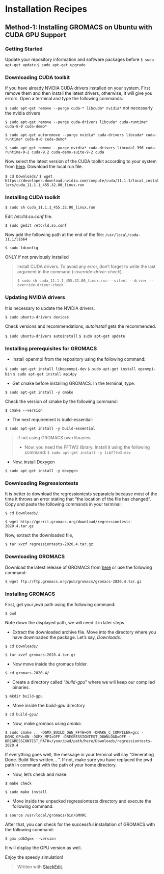 ﻿# Installation Recipes
## Method-1: Installing GROMACS on Ubuntu with CUDA GPU Support
### Getting Started

Update your repository information and software packages before
`$ sudo apt-get update`
`$ sudo apt-get upgrade`

### Downloading CUDA toolkit

If you have already NVIDIA CUDA drivers installed on your system. 
First remove them and then install the latest drivers, otherwise, it will give you errors. Open a terminal and type the following commands:

`$ sudo apt-get remove --purge cuda-* libcuda* nvidia*`
not necessarly the nvidia drivers 

`$ sudo apt-get remove --purge cuda-drivers libcuda* cuda-runtime* cuda-8-0 cuda-demo*`

`$ sudo apt-get autoremove --purge nvidia* cuda-drivers libcuda* cuda-runtime* cuda-8-0 cuda-demo*`

`$ sudo apt-get remove --purge nvidia* cuda-drivers libcuda1-396 cuda-runtime-9-2 cuda-9.2 cuda-demo-suite-9-2 cuda`

Now select the latest version of the CUDA toolkit according to your system from [here](https://developer.nvidia.com/cuda-downloads). Download the local run file.

`$ cd Downloads/`
`$ wget https://developer.download.nvidia.com/compute/cuda/11.1.1/local_installers/cuda_11.1.1_455.32.00_linux.run`

### Installing CUDA toolkit

`$ sudo sh cuda_11.1.1_455.32.00_linux.run`

Edit _/etc/ld.so.conf_ file.

`$ sudo gedit /etc/ld.so.conf`

Now add the following path at the end of the file: `/usr/local/cuda-11.1/lib64`

`$ sudo ldconfig`
  
  
ONLY if not previously installed
>   Install CUDA drivers. To avoid any error, don’t forget to write the
> last argument in the command (_–override-driver-check_).
> 
> `$ sudo sh cuda_11.1.1_455.32.00_linux.run --silent --driver
> --override-driver-check`

### Updating NVIDIA drivers

It is necessary to update the NVIDIA drivers.

`$ sudo ubuntu-drivers devices`

Check versions and recommendations, *autoinstall* gets the recommended.

`$ sudo ubuntu-drivers autoinstall`
`$ sudo apt-get update`

### Installing prerequisites for GROMACS

-   Install openmpi from the repository using the following command:

`$ sudo apt-get install libopenmpi-dev`
`$ sudo apt-get install openmpi-bin`
`$ sudo apt-get install mpi4py`

-   Get cmake before installing GROMACS. In the terminal, type:

`$ sudo apt-get install -y cmake`

Check the version of cmake by the following command:

`$ cmake --version`

-   The next requirement is build-essential:

`$ sudo apt-get install -y build-essential`

> If not using GROMACS own libraries.
> -   Now, you need the FFTW3 library. Install it using the following command: `$ sudo apt-get install -y libfftw3-dev`

-   Now, install Doxygen

`$ sudo apt-get install -y doxygen`

### Downloading Regressiontests

It is better to download the regressiontests separately because most of the time it throws an error stating that “the location of the file has changed”. Copy and paste the following commands in your terminal:

`$ cd Downloads/`

`$ wget http://gerrit.gromacs.org/download/regressiontests-2020.4.tar.gz`

Now, extract the downloaded file,

`$ tar xvzf regressiontests-2020.4.tar.gz`

### Downloading GROMACS

Download the latest release of GROMACS from [here](http://manual.gromacs.org/documentation/) or use the following command:

`$ wget ftp://ftp.gromacs.org/pub/gromacs/gromacs-2020.4.tar.gz`

### Installing GROMACS

First, get your _pwd_ path using the following command:

`$ pwd`

Note down the displayed path, we will need it in later steps.

-   Extract the downloaded archive file. Move into the directory where you have downloaded the package. Let’s say, _Downloads_.

`$ cd Downloads/`

`$ tar xvzf gromacs-2020.4.tar.gz`

-   Now move inside the gromacs folder.

`$ cd gromacs-2020.4/`

-   Create a directory called “_build-gpu_” where we will keep our compiled binaries.

`$ mkdir build-gpu`

-   Move inside the _build-gpu_ directory

`$ cd build-gpu/`

-   Now, make gromacs using _cmake._

`$ sudo cmake .. -DGMX_BUILD_OWN_FFTW=ON -DMAKE_C_COMPILER=gcc -DGMX_GPU=ON -DGMX_MPI=OFF -DREGRESSIONTEST_DOWNLOAD=OFF -DREGRESSIONTEST_PATH=/your/pwd/path/here/Downloads/regressiontests-2020.4`

If everything goes well, the message in your terminal will say “Generating Done. Build files written… “. If not, make sure you have replaced the pwd path in command with the path of your home directory.

-   Now, let’s check and make.

`$ make check`

`$ sudo make install`

-   Move inside the unpacked regressiontests directory and execute the following command:

`$ source /usr/local/gromacs/bin/GMXRC`

After that, you can check for the successful installation of GROMACS with the following command:

`$ gmx pdb2gmx --version`

It will display the GPU version as well.

Enjoy the speedy simulation!


> Written with [StackEdit](https://stackedit.io/).
